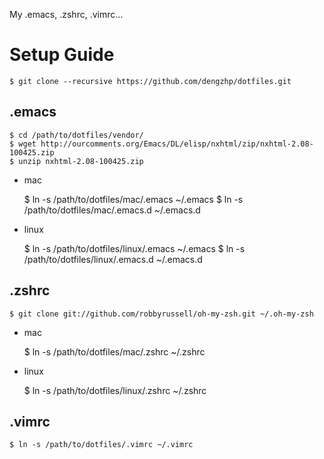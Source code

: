 My .emacs, .zshrc, .vimrc...

Setup Guide
=================

    $ git clone --recursive https://github.com/dengzhp/dotfiles.git

.emacs
-----------

    $ cd /path/to/dotfiles/vendor/
    $ wget http://ourcomments.org/Emacs/DL/elisp/nxhtml/zip/nxhtml-2.08-100425.zip
    $ unzip nxhtml-2.08-100425.zip

* mac

    $ ln -s /path/to/dotfiles/mac/.emacs ~/.emacs
    $ ln -s /path/to/dotfiles/mac/.emacs.d  ~/.emacs.d

* linux

    $ ln -s /path/to/dotfiles/linux/.emacs ~/.emacs
    $ ln -s /path/to/dotfiles/linux/.emacs.d  ~/.emacs.d


.zshrc
----------

    $ git clone git://github.com/robbyrussell/oh-my-zsh.git ~/.oh-my-zsh

* mac

    $ ln -s /path/to/dotfiles/mac/.zshrc ~/.zshrc

* linux

    $ ln -s /path/to/dotfiles/linux/.zshrc ~/.zshrc


.vimrc
----------

    $ ln -s /path/to/dotfiles/.vimrc ~/.vimrc

